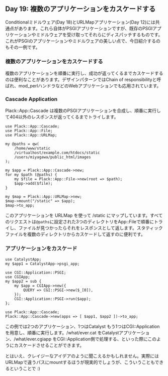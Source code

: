 ## Day 19: 複数のアプリケーションをカスケードする

Conditionalミドルウェア(Day 18)とURLMapアプリケーション(Day 12)には共通点があります。これら自体がPSGIアプリケーションですが、既存のPSGIアプリケーションやミドルウェアを受け取ってそれらにディスパッチするものです。これがPSGIのアプリケーションやミドルウェアの美しい点で、今日紹介するのもその一例です。

### 複数のアプリケーションをカスケードする

複数のアプリケーションを順番に実行し、成功が返ってくるまでカスケードするのは便利なことがあります。デザインパターンではChain of responsibilityと呼ばれ、mod_perlハンドラなどのWebアプリケーションでも応用されています。

### Cascade Application

Plack::App::Cascade は複数のPSGIアプリケーションを合成し、順番に実行して404以外のレスポンスが返ってくるまでトライします。

    use Plack::App::Cascade;
    use Plack::App::File;
    use Plack::App::URLMap;
    
    my @paths = qw(
        /home/www/static
        /virtualhost/example.com/htdocs/static
        /users/miyagawa/public_html/images
    );
    
    my $app = Plack::App::Cascade->new;
    for my $path (@paths) {
        my $file = Plack::App::File->new(root => $path);
        $app->add($file);
    }
    
    my $map = Plack::App::URLMap->new;
    $map->mount("/static" => $app);
    $map->to_app;

このアプリケーションを URLMap を使って /static にマップしています。すべてのリクエストは`@paths`に設定された3つのディレクトリをApp::Fileで順番にトライし、ファイルが見つかったらそれをレスポンスとして返します。スタティックファイルを複数のディレクトリからカスケードして返すのに便利です。

### アプリケーションをカスケード

    use CatalystApp;
    my $app1 = CatalystApp->psgi_app;
    
    use CGI::Application::PSGI;
    use CGIApp;
    my $app2 = sub {
        my $app = CGIApp->new({
            QUERY => CGI::PSGI->new($_[0]),
        });
        CGI::Application::PSGI->run($app);
    };
    
    use Plack::App::Cascade;
    Plack::App::Cascade->new(apps => [ $app1, $app2 ])->to_app;

この例では2つのアプリケーション、1つはCatalyst もう1つはCGI::Applicationを用意し、順番に実行します。/what/ever.cat をCatalystアプリケーション、/what/ever.cgiapp をCGI::Application側で処理する、といった際にこのようにカスケードさせることができます。

とはいえ、クレイジーなアイデアのように聞こえるかもしれません。実際にはURLMapで違うパスにmountするほうが現実的でしょうが、こういうこともできるということで :)
